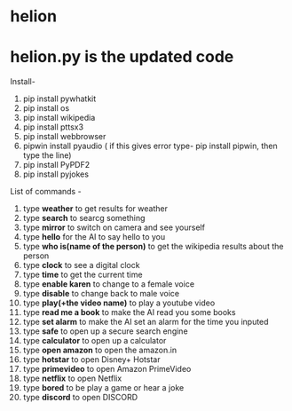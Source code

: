 # helion

# helion.py is the updated code

Install-
1. pip install pywhatkit
2. pip install os
3. pip install wikipedia
4. pip install pttsx3
5. pip install webbrowser
6. pipwin install pyaudio ( if this gives error type- pip install pipwin, then type the line)
7. pip install PyPDF2
8. pip install pyjokes



List of commands -
1. type **weather** to get results for weather
2. type **search** to searcg something
3. type **mirror** to switch on camera and see yourself
4. type **hello** for the AI to say hello to you
5. type **who is(name of the person)** to get the wikipedia results about the person
6. type **clock** to see a digital clock
7. type **time** to get the current time
8. type **enable karen** to change to a female voice
9. type **disable** to change back to male voice
10. type **play(+the video name)** to play a youtube video
11. type **read me a book** to make the AI read you some books
12. type **set alarm** to make the AI set an alarm for the time you inputed
13. type **safe** to open up a secure search engine
14. type **calculator** to open up a calculator
15. type **open amazon** to open the amazon.in
16. type **hotstar** to open Disney+ Hotstar
17. type **primevideo** to open Amazon PrimeVideo
18. type **netflix** to open Netflix
19. type **bored** to be play a game or hear a joke
20. type **discord** to open DISCORD
